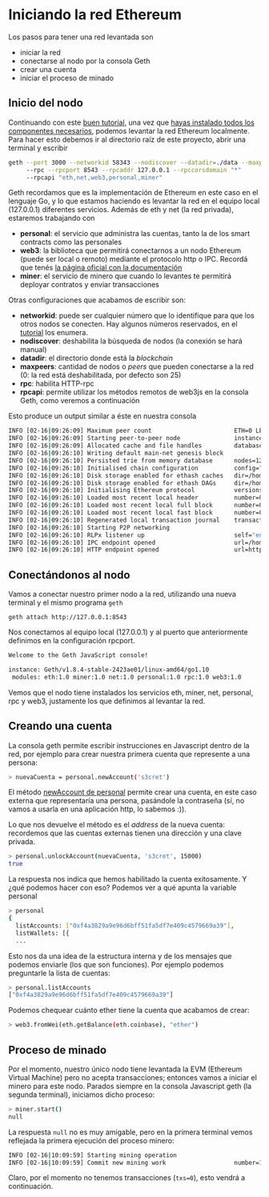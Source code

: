
# Iniciando la red Ethereum

Los pasos para tener una red levantada son

* iniciar la red
* conectarse al nodo por la consola Geth
* crear una cuenta
* iniciar el proceso de minado

## Inicio del nodo

Continuando con este [buen tutorial](https://hackernoon.com/set-up-a-private-ethereum-blockchain-and-deploy-your-first-solidity-smart-contract-on-the-caa8334c343d), una vez que [hayas instalado todos los componentes necesarios](./entorno.md), podemos levantar la red Ethereum localmente. Para hacer esto debemos ir al directorio raíz de este proyecto, abrir una terminal y escribir

```bash
geth --port 3000 --networkid 58343 --nodiscover --datadir=./data --maxpeers=0  
     --rpc --rpcport 8543 --rpcaddr 127.0.0.1 --rpccorsdomain "*" 
     --rpcapi "eth,net,web3,personal,miner"
```

Geth recordamos que es la implementación de Ethereum en este caso en el lenguaje Go, y lo que estamos haciendo es levantar la red en el equipo local (127.0.0.1) diferentes servicios. Además de eth y net (la red privada), estaremos trabajando con

- **personal**: el servicio que administra las cuentas, tanto la de los smart contracts como las personales
- **web3**: la biblioteca que permitirá conectarnos a un nodo Ethereum (puede ser local o remoto) mediante el protocolo http o IPC. Recordá que tenés [la página oficial con la documentación](https://web3js.readthedocs.io/en/1.0/)
- **miner**: el servicio de minero que cuando lo levantes te permitirá deployar contratos y enviar transacciones

Otras configuraciones que acabamos de escribir son:

- **networkid**: puede ser cualquier número que lo identifique para que los otros nodos se conecten. Hay algunos números reservados, en el [tutorial](https://hackernoon.com/set-up-a-private-ethereum-blockchain-and-deploy-your-first-solidity-smart-contract-on-the-caa8334c343d) los enumera.
- **nodiscover**: deshabilita la búsqueda de nodos (la conexión se hará manual)
- **datadir**: el directorio donde está la _blockchain_
- **maxpeers**: cantidad de nodos o _peers_ que pueden conectarse a la red (0: la red está deshabilitada, por defecto son 25)
- **rpc**: habilita HTTP-rpc
- **rpcapi**: permite utilizar los métodos remotos de web3js en la consola Geth, como veremos a continuación

Esto produce un output similar a éste en nuestra consola

```bash
INFO [02-16|09:26:09] Maximum peer count                       ETH=0 LES=0 total=0
INFO [02-16|09:26:09] Starting peer-to-peer node               instance=Geth/v1.8.4-stable-2423ae01/linux-amd64/go1.10
INFO [02-16|09:26:09] Allocated cache and file handles         database=/home/fernando/workspace/blockchain-2019/intro-blockchain/data/geth/chaindata cache=768 handles=512
INFO [02-16|09:26:10] Writing default main-net genesis block 
INFO [02-16|09:26:10] Persisted trie from memory database      nodes=12356 size=2.34mB time=35.681717ms gcnodes=0 gcsize=0.00B gctime=0s livenodes=1 livesize=0.00B
INFO [02-16|09:26:10] Initialised chain configuration          config="{ChainID: 1 Homestead: 1150000 DAO: 1920000 DAOSupport: true EIP150: 2463000 EIP155: 2675000 EIP158: 2675000 Byzantium: 4370000 Constantinople: <nil> Engine: ethash}"
INFO [02-16|09:26:10] Disk storage enabled for ethash caches   dir=/home/fernando/workspace/blockchain-2019/intro-blockchain/data/geth/ethash count=3
INFO [02-16|09:26:10] Disk storage enabled for ethash DAGs     dir=/home/fernando/.ethash                                                     count=2
INFO [02-16|09:26:10] Initialising Ethereum protocol           versions="[63 62]" network=58343
INFO [02-16|09:26:10] Loaded most recent local header          number=0 hash=d4e567…cb8fa3 td=17179869184
INFO [02-16|09:26:10] Loaded most recent local full block      number=0 hash=d4e567…cb8fa3 td=17179869184
INFO [02-16|09:26:10] Loaded most recent local fast block      number=0 hash=d4e567…cb8fa3 td=17179869184
INFO [02-16|09:26:10] Regenerated local transaction journal    transactions=0 accounts=0
INFO [02-16|09:26:10] Starting P2P networking 
INFO [02-16|09:26:10] RLPx listener up                         self="enode://2a585e1ca4aad8d167446164a05eb1a318dff5f255a35fe215e167df5067d152e566088f90807279d9403697c66e2167104036b3ee49b882fb17f10763363644@[::]:3000?discport=0"
INFO [02-16|09:26:10] IPC endpoint opened                      url=/home/fernando/workspace/blockchain-2019/intro-blockchain/data/geth.ipc
INFO [02-16|09:26:10] HTTP endpoint opened                     url=http://127.0.0.1:8543                                                   cors=* vhosts=localhost
```

## Conectándonos al nodo

Vamos a conectar nuestro primer nodo a la red, utilizando una nueva terminal y el mismo programa `geth`

```
geth attach http://127.0.0.1:8543
```

Nos conectamos al equipo local (127.0.0.1) y al puerto que anteriormente definimos en la configuración rpcport.

```bash
Welcome to the Geth JavaScript console!

instance: Geth/v1.8.4-stable-2423ae01/linux-amd64/go1.10
 modules: eth:1.0 miner:1.0 net:1.0 personal:1.0 rpc:1.0 web3:1.0
```

Vemos que el nodo tiene instalados los servicios eth, miner, net, personal, rpc y web3, justamente los que definimos al levantar la red.

## Creando una cuenta

La consola geth permite escribir instrucciones en Javascript dentro de la red, por ejemplo para crear nuestra primera cuenta que represente a una persona:

```bash
> nuevaCuenta = personal.newAccount('s3cret')
```

El método [newAccount de personal](https://web3js.readthedocs.io/en/1.0/web3-eth-personal.html#newaccount) permite crear una cuenta, en este caso externa que representaría una persona, pasándole la contraseña (sí, no vamos a usarla en una aplicación http, lo sabemos :)).

Lo que nos devuelve el método es el _address_ de la nueva cuenta: recordemos que las cuentas externas tienen una dirección y una clave privada.

```bash
> personal.unlockAccount(nuevaCuenta, 's3cret', 15000)
true
```

La respuesta nos indica que hemos habilitado la cuenta exitosamente. Y ¿qué podemos hacer con eso? Podemos ver a qué apunta la variable personal

```bash
> personal
{
  listAccounts: ["0xf4a3829a9e96d6bff51fa5df7e409c4579669a39"],
  listWallets: [{
  ...
```

Esto nos da una idea de la estructura interna y de los mensajes que podemos enviarle (los que son funciones). Por ejemplo podemos preguntarle la lista de cuentas:

```bash
> personal.listAccounts
["0xf4a3829a9e96d6bff51fa5df7e409c4579669a39"]
```

Podemos chequear cuánto ether tiene la cuenta que acabamos de crear:

```bash
> web3.fromWei(eth.getBalance(eth.coinbase), "ether")
```

## Proceso de minado

Por el momento, nuestro único nodo tiene levantada la EVM (Ethereum Virtual Machine) pero no acepta transacciones; entonces vamos a iniciar el minero para este nodo. Parados siempre en la consola Javascript geth (la segunda terminal), iniciamos dicho proceso:

```bash
> miner.start()
null
```

La respuesta `null` no es muy amigable, pero en la primera terminal vemos reflejada la primera ejecución del proceso minero:

```bash
INFO [02-16|10:09:59] Starting mining operation 
INFO [02-16|10:09:59] Commit new mining work                   number=1 txs=0 uncles=0 elapsed=485.43µs
```

Claro, por el momento no tenemos transacciones (`txs=0`), esto vendrá a continuación.
